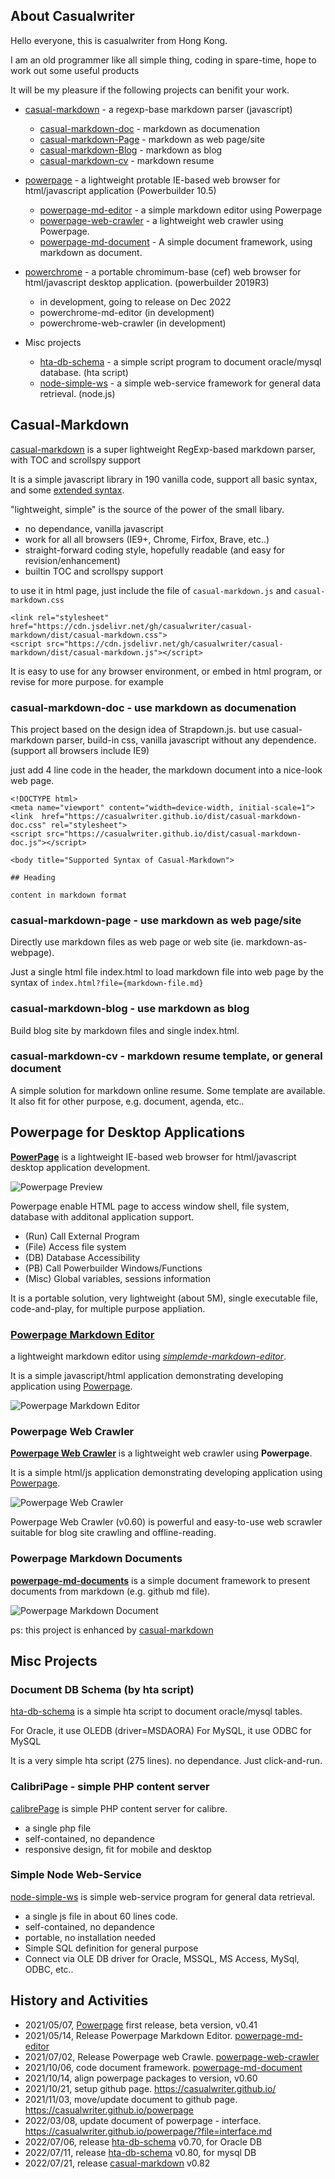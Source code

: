 ## About Casualwriter

Hello everyone, this is casualwriter from Hong Kong. 

I am an old programmer like all simple thing, coding in spare-time, hope to work out some useful products

It will be my pleasure if the following projects can benifit your work.

* [casual-markdown](https://github.com/casualwriter/casual-markdown) - a regexp-base markdown parser (javascript)

  + [casual-markdown-doc](https://github.com/casualwriter/casual-markdown-doc) - markdown as documenation
  + [casual-markdown-Page](https://github.com/casualwriter/casual-markdown-page) - markdown as web page/site
  + [casual-markdown-Blog](https://github.com/casualwriter/casual-markdown-blog) - markdown as blog
  + [casual-markdown-cv](https://github.com/casualwriter/casual-markdown-cv) - markdown resume
  
* [powerpage](https://github.com/casualwriter/powerpage) - a lightweight protable IE-based web browser for html/javascript application (Powerbuilder 10.5)

  + [powerpage-md-editor](https://github.com/casualwriter/powerpage-md-editor) - a simple markdown editor using Powerpage 
  + [powerpage-web-crawler](https://github.com/casualwriter/powerpage-web-crawler) - a lightweight web crawler using Powerpage.
  + [powerpage-md-document](https://github.com/casualwriter/powerpage-md-document) - A simple document framework, using markdown as document.
  
* [powerchrome](https://github.com/casualwriter/powerchrome) - a portable chromimum-base (cef) web browser for html/javascript desktop application. (powerbuilder 2019R3)

  + in development, going to release on Dec 2022
  + powerchrome-md-editor (in development)
  + powerchrome-web-crawler (in development)

* Misc projects

  + [hta-db-schema](https://github.com/casualwriter/hta-db-schema) - a simple script program to document oracle/mysql database. (hta script)
  + [node-simple-ws](https://github.com/casualwriter/node-simple-ws) - a simple web-service framework for general data retrieval. (node.js)


## Casual-Markdown

[casual-markdown](https://github.com/casualwriter/casual-markdown) is a super lightweight RegExp-based markdown parser, with TOC and scrollspy support

It is a simple javascript library in 190 vanilla code, support all basic syntax, and some [extended syntax]((https://casualwriter.github.io/casual-markdown/casual-markdown-syntax.html)). 

"lightweight, simple" is the source of the power of the small libary. 

* no dependance, vanilla javascript
* work for all all browsers (IE9+, Chrome, Firfox, Brave, etc..)
* straight-forward coding style, hopefully readable (and easy for revision/enhancement)
* builtin TOC and scrollspy support

to use it in html page, just include the file of `casual-markdown.js` and `casual-markdown.css`

```
<link rel="stylesheet" href="https://cdn.jsdelivr.net/gh/casualwriter/casual-markdown/dist/casual-markdown.css">
<script src="https://cdn.jsdelivr.net/gh/casualwriter/casual-markdown/dist/casual-markdown.js"></script>
```

It is easy to use for any browser environment, or embed in html program, or revise for more purpose. for example

### casual-markdown-doc - use markdown as documenation

This project based on the design idea of Strapdown.js. but use casual-markdown parser, build-in css, vanilla javascript without any dependence. (support all browsers include IE9)

just add 4 line code in the header, the markdown document into a nice-look web page.

~~~
<!DOCTYPE html>
<meta name="viewport" content="width=device-width, initial-scale=1">
<link  href="https://casualwriter.github.io/dist/casual-markdown-doc.css" rel="stylesheet">
<script src="https://casualwriter.github.io/dist/casual-markdown-doc.js"></script>

<body title="Supported Syntax of Casual-Markdown">

## Heading

content in markdown format

~~~


### casual-markdown-page - use markdown as web page/site

Directly use markdown files as web page or web site (ie. markdown-as-webpage).

Just a single html file index.html to load markdown file into web page by the syntax of ``index.html?file={markdown-file.md}``


### casual-markdown-blog - use markdown as blog

Build blog site by markdown files and single index.html.

### casual-markdown-cv - markdown resume template, or general document

A simple solution for markdown online resume. Some template are available. It also fit for other purpose, e.g. document, agenda, etc..



## Powerpage for Desktop Applications

[**PowerPage**](https://github.com/casualwriter/powerpage) is a lightweight IE-based web browser for html/javascript desktop application development.

![Powerpage Preview](powerpage/powerpage.gif "width=80%")

Powerpage enable HTML page to access window shell, file system, database with additonal application support. 

* (Run) Call External Program
* (File) Access file system
* (DB) Database Accessibility
* (PB) Call Powerbuilder Windows/Functions
* (Misc) Global variables, sessions information

It is a portable solution, very lightweight (about 5M), single executable file, code-and-play, for multiple purpose appliation.

### [Powerpage Markdown Editor](https://github.com/casualwriter/powerpage-md-editor)

a lightweight markdown editor using [*simplemde-markdown-editor*](https://github.com/sparksuite/simplemde-markdown-editor). 
 
It is a simple javascript/html application demonstrating developing application using [Powerpage](https://github.com/casualwriter/powerpage).
 
![Powerpage Markdown Editor](powerpage/pp-md-editor.jpg "width=80%")
  
  
### Powerpage Web Crawler

[**Powerpage Web Crawler**](https://github.com/casualwriter/powerpage-web-crawler) is a lightweight web crawler using **Powerpage**.
 
It is a simple html/js application demonstrating developing application using [Powerpage](https://github.com/casualwriter/powerpage). 

![Powerpage Web Crawler](powerpage/pp-web-crawler.jpg "width=80%")

Powerpage Web Crawler (v0.60) is powerful and easy-to-use web scrawler suitable for blog site crawling and offline-reading. 


### Powerpage Markdown Documents

[**powerpage-md-documents**](https://github.com/casualwriter/powerpage-md-document/) is a simple document framework to present documents from markdown (e.g. github md file).  

![Powerpage Markdown Document](powerpage/pp-md-document.gif "width=80%")

ps: this project is enhanced by [casual-markdown](https://github.com/casualwriter/casual-markdown)


## Misc Projects


### Document DB Schema (by hta script)

[hta-db-schema](https://github.com/casualwriter/hta-db-schema) is a simple hta script to document oracle/mysql tables.

For Oracle, it use OLEDB (driver=MSDAORA)
For MySQL, it use ODBC for MySQL

It is a very simple hta script (275 lines). no dependance. Just click-and-run.

   
### CalibriPage - simple PHP content server

[calibrePage](https://github.com/casualwriter/calibrePage) is simple PHP content server for calibre.

* a single php file
* self-contained, no depandence
* responsive design, fit for mobile and desktop

 
### Simple Node Web-Service

[node-simple-ws](https://github.com/casualwriter/node-simple-ws) is simple web-service program for general data retrieval.

* a single js file in about 60 lines code.
* self-contained, no depandence
* portable, no installation needed
* Simple SQL definition for general purpose
* Connect via OLE DB driver for Oracle, MSSQL, MS Access, MySql, ODBC, etc..

  
## History and Activities

* 2021/05/07, [Powerpage](https://github.com/casualwriter/powerpage) first release, beta version, v0.41 
* 2021/05/14, Release Powerpage Markdown Editor. [powerpage-md-editor](https://github.com/casualwriter/powerpage-md-editor)
* 2021/07/02, Release Powerpage web Crawle. [powerpage-web-crawler](https://github.com/casualwriter/powerpage-web-crawler)
* 2021/10/06, code document framework. [powerpage-md-document](https://github.com/casualwriter/powerpage-md-document)
* 2021/10/14, align powerpage packages to version, v0.60
* 2021/10/21, setup github page. https://casualwriter.github.io/
* 2021/11/03, move/update document to github page. https://casualwriter.github.io/powerpage
* 2022/03/08, update document of powerpage - interface. https://casualwriter.github.io/powerpage/?file=interface.md
* 2022/07/06, release [hta-db-schema](https://github.com/casualwriter/hta-db-schema) v0.70, for Oracle DB
* 2022/07/11, release [hta-db-schema](https://github.com/casualwriter/hta-db-schema) v0.80, for mysql DB
* 2022/07/21, release [casual-markdown](https://github.com/casualwriter/casual-markdown) v0.82

